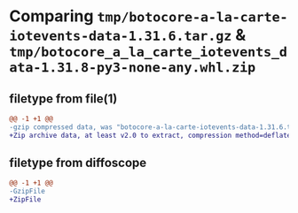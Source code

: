 # Comparing `tmp/botocore-a-la-carte-iotevents-data-1.31.6.tar.gz` & `tmp/botocore_a_la_carte_iotevents_data-1.31.8-py3-none-any.whl.zip`

## filetype from file(1)

```diff
@@ -1 +1 @@
-gzip compressed data, was "botocore-a-la-carte-iotevents-data-1.31.6.tar", last modified: Thu Jul 20 01:20:21 2023, max compression
+Zip archive data, at least v2.0 to extract, compression method=deflate
```

## filetype from diffoscope

```diff
@@ -1 +1 @@
-GzipFile
+ZipFile
```

